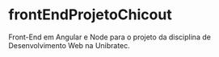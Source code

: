 # frontEndProjetoChicout
Front-End em Angular e Node para o projeto da disciplina de Desenvolvimento Web na Unibratec.
